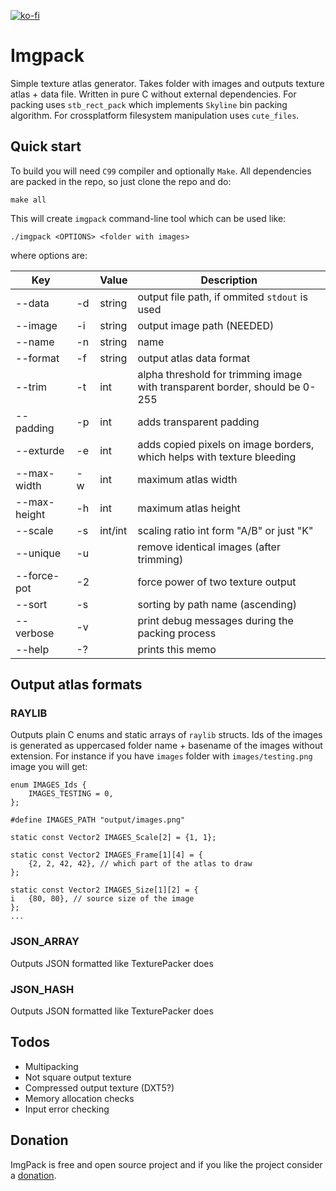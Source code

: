 [![ko-fi](https://www.ko-fi.com/img/githubbutton_sm.svg)](https://ko-fi.com/V7V0VP6A)

Imgpack
=======

Simple texture atlas generator. Takes folder with images and outputs texture atlas + data file. Written in pure C without external dependencies. For packing uses `stb_rect_pack` which implements `Skyline` bin packing algorithm. For crossplatform filesystem manipulation uses `cute_files`.

Quick start
-----------

To build you will need `C99` compiler and optionally `Make`. All dependencies are packed in the repo, so just clone the repo and do:

```
make all
```

This will create `imgpack` command-line tool which can be used like:

```
./imgpack <OPTIONS> <folder with images>
```

where options are:

| Key          |    | Value   | Description
|--------------|----|---------|----------------------------------------------
| --data       | -d | string  | output file path, if ommited `stdout` is used
| --image      | -i | string  | output image path (NEEDED)
| --name       | -n | string  | name
| --format     | -f | string  | output atlas data format
| --trim       | -t | int     | alpha threshold for trimming image with transparent border, should be 0-255
| --padding    | -p | int     | adds transparent padding
| --exturde    | -e | int     | adds copied pixels on image borders, which helps with texture bleeding
| --max-width  | -w | int     | maximum atlas width
| --max-height | -h | int     | maximum atlas height
| --scale      | -s | int/int | scaling ratio int form "A/B" or just "K"
| --unique     | -u |         | remove identical images (after trimming)
| --force-pot  | -2 |         | force power of two texture output
| --sort       | -s |         | sorting by path name (ascending)
| --verbose    | -v |         | print debug messages during the packing process
| --help       | -? |         | prints this memo

Output atlas formats
--------------------

### RAYLIB

Outputs plain C enums and static arrays of `raylib` structs. Ids of the images is generated as uppercased folder name + basename of the images without extension. For instance if you have `images` folder with `images/testing.png` image you will get:
```
enum IMAGES_Ids {
	IMAGES_TESTING = 0,
};

#define IMAGES_PATH "output/images.png"

static const Vector2 IMAGES_Scale[2] = {1, 1};

static const Vector2 IMAGES_Frame[1][4] = {
	{2, 2, 42, 42}, // which part of the atlas to draw
};

static const Vector2 IMAGES_Size[1][2] = {
i	{80, 80}, // source size of the image
};
...
```

### JSON\_ARRAY

Outputs JSON formatted like TexturePacker does

### JSON\_HASH

Outputs JSON formatted like TexturePacker does


Todos
-----

* Multipacking
* Not square output texture
* Compressed output texture (DXT5?)
* Memory allocation checks
* Input error checking

Donation
--------

ImgPack is free and open source project and if you like the project consider a [donation](https://ko-fi.com/V7V0VP6A).
